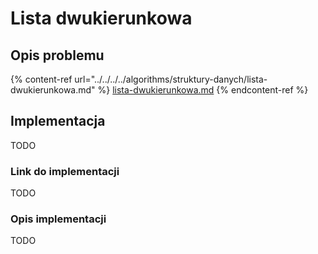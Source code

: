 # Lista dwukierunkowa

## Opis problemu

{% content-ref url="../../../../algorithms/struktury-danych/lista-dwukierunkowa.md" %}
[lista-dwukierunkowa.md](../../../../algorithms/struktury-danych/lista-dwukierunkowa.md)
{% endcontent-ref %}

## Implementacja

TODO

### Link do implementacji

TODO

### Opis implementacji

TODO
